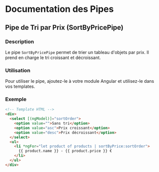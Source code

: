 # Documentation des Pipes

## Pipe de Tri par Prix (SortByPricePipe)

### Description

Le pipe `SortByPricePipe` permet de trier un tableau d'objets par prix. Il prend en charge le tri croissant et décroissant.

### Utilisation

Pour utiliser le pipe, ajoutez-le à votre module Angular et utilisez-le dans vos templates.

### Exemple

```html
<!-- Template HTML -->
<div>
  <select [(ngModel)]="sortOrder">
    <option value="">Sans tri</option>
    <option value="asc">Prix croissant</option>
    <option value="desc">Prix décroissant</option>
  </select>
  <ul>
    <li *ngFor="let product of products | sortByPrice:sortOrder">
      {{ product.name }} - {{ product.price }} €
    </li>
  </ul>
</div>
```
